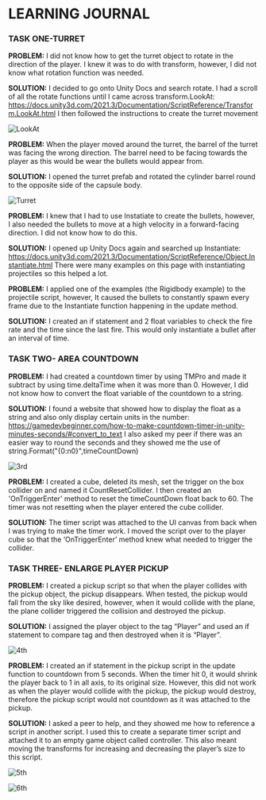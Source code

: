 # LEARNING JOURNAL

### TASK ONE-TURRET

**PROBLEM:**
I did not know how to get the turret object to rotate in the direction of the player. I knew it was to do with transform, however, I did not know what rotation function was needed.

**SOLUTION:**
I decided to go onto Unity Docs and search rotate. I had a scroll of all the rotate functions until I came across transform.LookAt: https://docs.unity3d.com/2021.3/Documentation/ScriptReference/Transform.LookAt.html
I then followed the instructions to create the turret movement

![LookAt](https://user-images.githubusercontent.com/114989045/199606018-f4c53f24-c196-4222-9ff1-ef51b5c021f9.png)


**PROBLEM:**
When the player moved around the turret, the barrel of the turret was facing the wrong direction. The barrel need to be facing towards the player as this would be wear the bullets would appear from.


**SOLUTION:**
I opened the turret prefab and rotated the cylinder barrel round to the opposite side of the capsule body.

![Turret](https://user-images.githubusercontent.com/114989045/199606095-893c2e65-0ba8-4a49-8916-76f61141d718.png)


**PROBLEM:**
I knew that I had to use Instatiate to create the bullets, however, I also needed the bullets to move at a high velocity in a forward-facing direction. I did not know how to do this.

**SOLUTION:**
I opened up Unity Docs again and searched up Instantiate: https://docs.unity3d.com/2021.3/Documentation/ScriptReference/Object.Instantiate.html
There were many examples on this page with instantiating projectiles so this helped a lot.

**PROBLEM:**
I applied one of the examples (the Rigidbody example) to the projectile script, however, It caused the bullets to constantly spawn every frame due to the Instantiate function happening in the update method.

**SOLUTION:**
I created an if statement and 2 float variables to check the fire rate and the time since the last fire. This would only instantiate a bullet after an interval of time.
































### TASK TWO- AREA COUNTDOWN

**PROBLEM:**
I had created a countdown timer by using TMPro and made it subtract by using time.deltaTime when it was more than 0. However, I did not know how to convert the float variable of the countdown to a string. 

**SOLUTION:**
I found a website that showed how to display the float as a string and also only display certain units in the number: https://gamedevbeginner.com/how-to-make-countdown-timer-in-unity-minutes-seconds/#convert_to_text 
I also asked my peer if there was an easier way to round the seconds and they showed me the use of string.Format("{0:n0}",timeCountDown)

![3rd](https://user-images.githubusercontent.com/114989045/199607209-f9b5c201-8b6e-4742-9d89-40ef04447cc0.png)



**PROBLEM:**
I created a cube, deleted its mesh, set the trigger on the box collider on and named it CountResetCollider. I then created an 'OnTriggerEnter' method to reset the timeCountDown float back to 60. The timer was not resetting when the player entered the cube collider.

**SOLUTION:**
The timer script was attached to the UI canvas from back when I was trying to make the timer work. I moved the script over to the player cube so that the ‘OnTriggerEnter’ method knew what needed to trigger the collider.


### TASK THREE- ENLARGE PLAYER PICKUP 

**PROBLEM:**
I created a pickup script so that when the player collides with the pickup object, the pickup disappears. When tested, the pickup would fall from the sky like desired, however, when it would collide with the plane, the plane collider triggered the collision and destroyed the pickup. 

**SOLUTION:**
I assigned the player object to the tag “Player” and used an if statement to compare tag and then destroyed when it is “Player”.

![4th](https://user-images.githubusercontent.com/114989045/199607257-7bbb2e14-a138-49e8-aeda-0e08e81c430c.png)



**PROBLEM:**
I created an if statement in the pickup script in the update function to countdown from 5 seconds. When the timer hit 0, it would shrink the player back to 1 in all axis, to its original size. However, this did not work as when the player would collide with the pickup, the pickup would destroy, therefore the pickup script would not countdown as it was attached to the pickup.

**SOLUTION:**
I asked a peer to help, and they showed me how to reference a script in another script. I used this to create a separate timer script and attached it to an empty game object called controller. This also meant moving the transforms for increasing and decreasing the player’s size to this script.

![5th](https://user-images.githubusercontent.com/114989045/199607298-910574e6-2aff-4897-90f4-ed332bc7cc8c.png)

![6th](https://user-images.githubusercontent.com/114989045/199607326-4c81e851-4d6a-4385-bd54-b8faa9215398.png)

